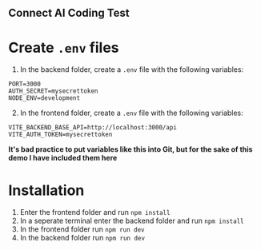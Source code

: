 ## Connect AI Coding Test

# Create `.env` files

1. In the backend folder, create a `.env` file with the following variables:

```
PORT=3000
AUTH_SECRET=mysecrettoken
NODE_ENV=development
```

2. In the frontend folder, create a `.env` file with the following variables:

```
VITE_BACKEND_BASE_API=http://localhost:3000/api
VITE_AUTH_TOKEN=mysecrettoken
```

**It's bad practice to put variables like this into Git, but for the sake of this demo I have included them here**

# Installation

1. Enter the frontend folder and run `npm install`
2. In a seperate terminal enter the backend folder and run `npm install`
3. In the frontend folder run `npm run dev`
4. In the backend folder run `npm run dev`
